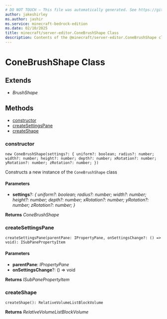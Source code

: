 ```yaml
---
# DO NOT TOUCH — This file was automatically generated. See https://github.com/mojang/minecraftapidocsgenerator to modify descriptions, examples, etc.
author: jakeshirley
ms.author: jashir
ms.service: minecraft-bedrock-edition
ms.date: 02/10/2025
title: minecraft/server-editor.ConeBrushShape Class
description: Contents of the @minecraft/server-editor.ConeBrushShape class.
---
```

# ConeBrushShape Class

## Extends
- *BrushShape*

## Methods
- [constructor](#(constructor))
- [createSettingsPane](#createsettingspane)
- [createShape](#createshape)

### **constructor**
`
new ConeBrushShape(settings?: {
        uniform?: boolean;
        radius?: number;
        width?: number;
        height?: number;
        depth?: number;
        xRotation?: number;
        yRotation?: number;
        zRotation?: number;
    })
`

Constructs a new instance of the `ConeBrushShape` class

#### **Parameters**
- **settings**?: *{
        uniform?: boolean;
        radius?: number;
        width?: number;
        height?: number;
        depth?: number;
        xRotation?: number;
        yRotation?: number;
        zRotation?: number;
    }*

**Returns** *ConeBrushShape*

### **createSettingsPane**
`
createSettingsPane(parentPane: IPropertyPane, onSettingsChange?: () => void): ISubPanePropertyItem
`

#### **Parameters**
- **parentPane**: *IPropertyPane*
- **onSettingsChange**?: () => void

**Returns** *ISubPanePropertyItem*

### **createShape**
`
createShape(): RelativeVolumeListBlockVolume
`

**Returns** *RelativeVolumeListBlockVolume*
